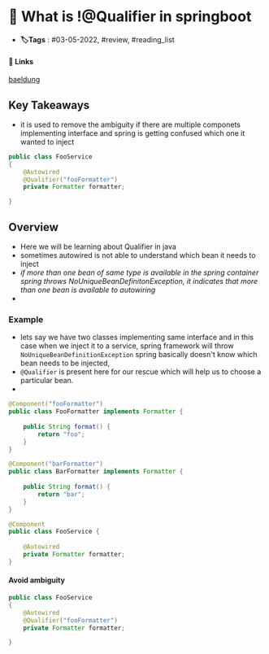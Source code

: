 # 📑 What is !@Qualifier in springboot

- **🏷️Tags** : #03-05-2022, #review, #reading_list

#### 🔗 Links
[baeldung](https://www.baeldung.com/spring-qualifier-annotation)

## Key Takeaways
- it is used to remove the ambiguity if there are multiple componets implementing interface and spring is getting confused which one it wanted to inject
```java
public class FooService 
{ 
	@Autowired 
	@Qualifier("fooFormatter") 
	private Formatter formatter; 

}

```

## Overview
- Here we will be learning about Qualifier in java
- sometimes autowired is not able to understand which bean it needs to inject
- *if more than one bean of same type is available in the spring container spring throws NoUniqueBeanDefinitonException, it indicates that more than one bean is available to autowiring*
- 


### Example 
- lets say we have two classes implementing same interface and in this case when we inject it to a service, spring framework will throw `NoUniqueBeanDefinitionException` spring basically doesn't know which bean needs to be injected, 
- `@Qualifier` is present here for our rescue which will help us to choose a particular bean.
- 

```java
@Component("fooFormatter")
public class FooFormatter implements Formatter {
 
    public String format() {
        return "foo";
    }
}

@Component("barFormatter")
public class BarFormatter implements Formatter {
 
    public String format() {
        return "bar";
    }
}

@Component
public class FooService {
     
    @Autowired
    private Formatter formatter;
}
```


#### Avoid ambiguity

```java
public class FooService 
{ 
	@Autowired 
	@Qualifier("fooFormatter") 
	private Formatter formatter; 

}

```
